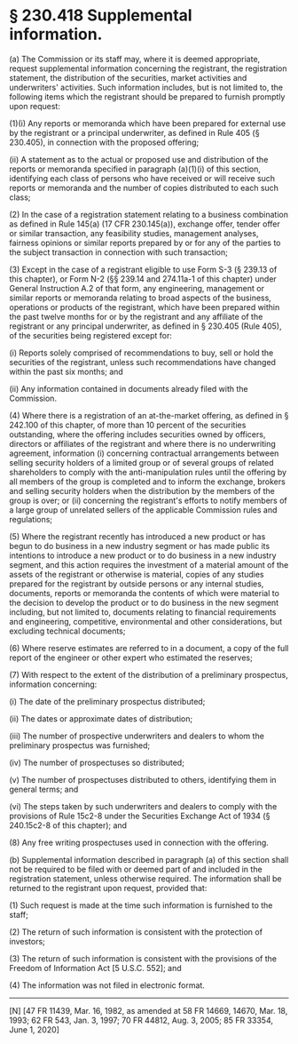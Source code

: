 # § 230.418   Supplemental information.

(a) The Commission or its staff may, where it is deemed appropriate, request supplemental information concerning the registrant, the registration statement, the distribution of the securities, market activities and underwriters' activities. Such information includes, but is not limited to, the following items which the registrant should be prepared to furnish promptly upon request:


(1)(i) Any reports or memoranda which have been prepared for external use by the registrant or a principal underwriter, as defined in Rule 405 (§ 230.405), in connection with the proposed offering;


(ii) A statement as to the actual or proposed use and distribution of the reports or memoranda specified in paragraph (a)(1)(i) of this section, identifying each class of persons who have received or will receive such reports or memoranda and the number of copies distributed to each such class;


(2) In the case of a registration statement relating to a business combination as defined in Rule 145(a) (17 CFR 230.145(a)), exchange offer, tender offer or similar transaction, any feasibility studies, management analyses, fairness opinions or similar reports prepared by or for any of the parties to the subject transaction in connection with such transaction;


(3) Except in the case of a registrant eligible to use Form S-3 (§ 239.13 of this chapter), or Form N-2 (§§ 239.14 and 274.11a-1 of this chapter) under General Instruction A.2 of that form, any engineering, management or similar reports or memoranda relating to broad aspects of the business, operations or products of the registrant, which have been prepared within the past twelve months for or by the registrant and any affiliate of the registrant or any principal underwriter, as defined in § 230.405 (Rule 405), of the securities being registered except for:


(i) Reports solely comprised of recommendations to buy, sell or hold the securities of the registrant, unless such recommendations have changed within the past six months; and


(ii) Any information contained in documents already filed with the Commission.


(4) Where there is a registration of an at-the-market offering, as defined in § 242.100 of this chapter, of more than 10 percent of the securities outstanding, where the offering includes securities owned by officers, directors or affiliates of the registrant and where there is no underwriting agreement, information (i) concerning contractual arrangements between selling security holders of a limited group or of several groups of related shareholders to comply with the anti-manipulation rules until the offering by all members of the group is completed and to inform the exchange, brokers and selling security holders when the distribution by the members of the group is over; or (ii) concerning the registrant's efforts to notify members of a large group of unrelated sellers of the applicable Commission rules and regulations;


(5) Where the registrant recently has introduced a new product or has begun to do business in a new industry segment or has made public its intentions to introduce a new product or to do business in a new industry segment, and this action requires the investment of a material amount of the assets of the registrant or otherwise is material, copies of any studies prepared for the registrant by outside persons or any internal studies, documents, reports or memoranda the contents of which were material to the decision to develop the product or to do business in the new segment including, but not limited to, documents relating to financial requirements and engineering, competitive, environmental and other considerations, but excluding technical documents;


(6) Where reserve estimates are referred to in a document, a copy of the full report of the engineer or other expert who estimated the reserves; 


(7) With respect to the extent of the distribution of a preliminary prospectus, information concerning:


(i) The date of the preliminary prospectus distributed;


(ii) The dates or approximate dates of distribution;


(iii) The number of prospective underwriters and dealers to whom the preliminary prospectus was furnished;


(iv) The number of prospectuses so distributed;


(v) The number of prospectuses distributed to others, identifying them in general terms; and


(vi) The steps taken by such underwriters and dealers to comply with the provisions of Rule 15c2-8 under the Securities Exchange Act of 1934 (§ 240.15c2-8 of this chapter); and


(8) Any free writing prospectuses used in connection with the offering.


(b) Supplemental information described in paragraph (a) of this section shall not be required to be filed with or deemed part of and included in the registration statement, unless otherwise required. The information shall be returned to the registrant upon request, provided that: 


(1) Such request is made at the time such information is furnished to the staff;


(2) The return of such information is consistent with the protection of investors;


(3) The return of such information is consistent with the provisions of the Freedom of Information Act [5 U.S.C. 552]; and


(4) The information was not filed in electronic format. 



---

[N] [47 FR 11439, Mar. 16, 1982, as amended at 58 FR 14669, 14670, Mar. 18, 1993; 62 FR 543, Jan. 3, 1997; 70 FR 44812, Aug. 3, 2005; 85 FR 33354, June 1, 2020]




